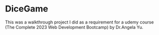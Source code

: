 # DiceGame
This was a walkthrough project I did as a requirement for a udemy course (The Complete 2023 Web Development Bootcamp) by Dr.Angela Yu.

